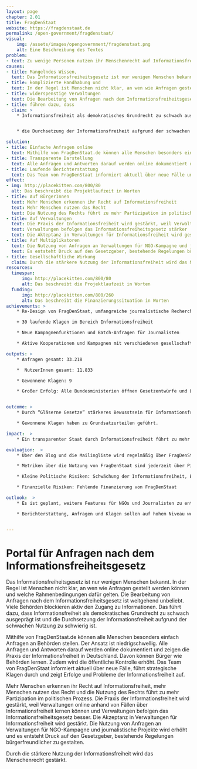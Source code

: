 ```yaml
---
layout: page
chapter: 2.01
title: FragDenStaat
website: https://fragdenstaat.de
permalink: /open-government/fragdenstaat/
visual:
    img: /assets/images/opengovernment/fragdenstaat.png
    alt: Eine Beschreibung des Textes
problem:
- text: Zu wenige Personen nutzen ihr Menschenrecht auf Informationsfreiheit. Wenn Menschenrechte nicht genutzt werden, können sie schneller wieder abgeschafft werden.
causes:
- title: Mangelndes Wissen,
  text: Das Informationsfreiheitsgesetz ist nur wenigen Menschen bekannt.
- title: komplizierte Handhabung und
  text: In der Regel ist Menschen nicht klar, an wen wie Anfragen gestellt werden können und welche Rahmenbedingungen dafür gelten
- title: widerspenstige Verwaltungen
  text: Die Bearbeitung von Anfragen nach dem Informationsfreiheitsgesetz ist weitgehend unbeliebt. Viele Behörden blockieren aktiv den Zugang zu Informationen.
- title: führen dazu, dass
  claim: >
    * Informationsfreiheit als demokratisches Grundrecht zu schwach ausgeprägt ist


    * die Durchsetzung der Informationsfreiheit aufgrund der schwachen Nutzung zu schwierig ist

solution:
- title: Einfache Anfragen online
  text: Mithilfe von FragDenStaat.de können alle Menschen besonders einfach Anfragen an Behörden stellen. Der Ansatz ist niedrigschwellig, zusätzliche Tools gibt es für Journalisten und NGOs.
- title: Transparente Darstellung
  text: Alle Anfragen und Antworten darauf werden online dokumentiert und zeigen die Praxis der Informationsfreiheit in Deutschland. Davon können Bürger wie Behörden lernen. Zudem wird die öffentliche Kontrolle erhöht.
- title: Laufende Berichterstattung
  text: Das Team von FragDenStaat informiert aktuell über neue Fälle und Klagen und zeigt Erfolge und Probleme der Informationsfreiheit auf.
effect:
- img: http://placekitten.com/800/80
  alt: Das beschreibt die Projektlaufzeit in Worten
- title: Auf BürgerInnen
  text: Mehr Menschen erkennen ihr Recht auf Informationsfreiheit
  text: Mehr Menschen nutzen das Recht
  text: Die Nutzung des Rechts führt zu mehr Partizipation im politischen Prozess
- title: Auf Verwaltungen
  text: Die Praxis der Informationsfreiheit wird gestärkt, weil Verwaltungen online anhand von Fällen über Informationsfreiheit lernen können
  text: Verwaltungen befolgen das Informationsfreiheitsgesetz stärker
  text: Die Akteptanz in Verwaltungen für Informationsfreiheit wird gestärkt
- title: Auf Multiplikatoren
  text: Die Nutzung von Anfragen an Verwaltungen für NGO-Kampagne und journalistische Projekte wird erhöht
  text: Es entsteht Druck auf den Gesetzgeber, bestehende Regelungen bürgerfreundlicher zu gestalten
- title: Gesellschaftliche Wirkung
  claim: Durch die stärkere Nutzung der Informationsfreiheit wird das Menschenrecht gestärkt
resources:
  timespan:
      img: http://placekitten.com/800/80
      alt: Das beschreibt die Projektlaufzeit in Worten
  funding:
      img: http://placekitten.com/800/260
      alt: Das beschreibt die Finanzierungssituation in Worten
achievements: >
    * Re-Design von FragDenStaat, umfangreiche journalistische Recherchen und Scoops

    + 30 laufende Klagen im Bereich Informationsfreiheit

    * Neue Kampagnenfunktionen und Batch-Anfragen für Journalisten

    * Aktive Kooperationen und Kampagnen mit verschiedenen gesellschaftlichen Gruppen

outputs: >
    * Anfragen gesamt: 33.218

    *  NutzerInnen gesamt: 11.833

    * Gewonnene Klagen: 9

    * Großer Erfolg: Alle Bundesministerien öffnen Gesetzentwürfe und Lobby-Stellungnahmen nach FragDenStaat-Kampagne “Gläserne Gesetze”


outcome: >
    * Durch “Gläserne Gesetze” stärkeres Bewusstsein für Informationsfreiheit in gesamter Bundesregierung und Verankerung im investigativen Journalismus.

    * Gewonnene Klagen haben zu Grundsatzurteilen geführt.

impact:  >
    * Ein transparenter Staat durch Informationsfreiheit führt zu mehr Partizipation und erhöht die Qualität politischer Prozesse.

evaluation:  >
    * Über den Blog und die Mailingliste wird regelmäßig über FragDenStaat berichtet.

    * Metriken über die Nutzung von FragDenStaat sind jederzeit über Piwik einsehbar.

    * Kleine Politische Risiken: Schwächung der Informationsfreiheit, Erschwerung der Anfragen über Internet-Plattformen

    * Finanzielle Risiken: Fehlende Finanzierung von FragDenStaat

outlook:  >
    * Es ist geplant, weitere Features für NGOs und Journalisten zu entwickeln und die Usability der Plattform zu verbessern. Außerdem sollen Klagemöglichkeiten gestärkt werden.

    * Berichterstattung, Anfragen und Klagen sollen auf hohem Niveau weitergeführt werden.


---
```



# Portal für Anfragen nach dem Informationsfreiheitsgesetz

Das Informationsfreiheitsgesetz ist nur wenigen Menschen bekannt. In der Regel ist Menschen nicht klar, an wen wie Anfragen gestellt werden können und welche Rahmenbedingungen dafür gelten. Die Bearbeitung von Anfragen nach dem Informationsfreiheitsgesetz ist weitgehend unbeliebt. Viele Behörden blockieren aktiv den Zugang zu Informationen. Das führt dazu, dass Informationsfreiheit als demokratisches Grundrecht zu schwach ausgeprägt ist und die Durchsetzung der Informationsfreiheit aufgrund der schwachen Nutzung zu schwierig ist.

Mithilfe von FragDenStaat.de können alle Menschen besonders einfach Anfragen an Behörden stellen. Der Ansatz ist niedrigschwellig. Alle Anfragen und Antworten darauf werden online dokumentiert und zeigen die Praxis der Informationsfreiheit in Deutschland. Davon können Bürger wie Behörden lernen. Zudem wird die öffentliche Kontrolle erhöht. Das Team von FragDenStaat informiert aktuell über neue Fälle, führt strategische Klagen durch und zeigt Erfolge und Probleme der Informationsfreiheit auf.

Mehr Menschen erkennen ihr Recht auf Informationsfreiheit, mehr Menschen nutzen das Recht und die Nutzung des Rechts führt zu mehr Partizipation im politischen Prozess. Die Praxis der Informationsfreiheit wird gestärkt, weil Verwaltungen online anhand von Fällen über Informationsfreiheit lernen können und Verwaltungen befolgen das Informationsfreiheitsgesetz besser. Die Akzeptanz in Verwaltungen für Informationsfreiheit wird gestärkt. Die Nutzung von Anfragen an Verwaltungen für NGO-Kampagne und journalistische Projekte wird erhöht und es entsteht Druck auf den Gesetzgeber, bestehende Regelungen bürgerfreundlicher zu gestalten.

Durch die stärkere Nutzung der Informationsfreiheit wird das Menschenrecht gestärkt.
